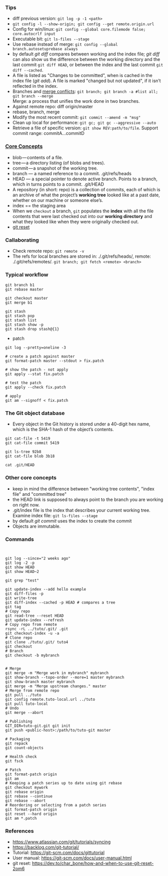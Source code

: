 ### Tips
* diff previous version: `git log -p -1 <path>`
* `git config -l --show-origin; git config --get remote.origin.url`
* Config for win/linux: `git config --global core.filemode false; core.autocrlf input`
* Executable bit: `git ls-files --stage`
* Use rebase instead of merge: `git config --global branch.autosetuprebase always`
* by default _git diff_ compares between working and the index file; _git diff_ can also show us the difference between the working directory and the last commit `git diff HEAD`, or between the index and the last commit `git diff --cached`.
* A file is listed as "Changes to be committed", when is cached in the index file (_git add_). A file is marked "changed but not updated", if it isn’t reflected in the index.
* Branches and [merge conflicts](https://www.atlassian.com/git/tutorials/using-branches/merge-conflicts): `git branch; git branch -a #list all; git branch --merge`  
  Merge: a process that unifies the work done in two branches.
* Against remote repo: diff origin/master
* rebase, branch, merge
* Modify the most recent commit: `git commit --amend -m "msg"`
* Clean up local for performance: `git gc; git gc --aggressive --auto`
* Retrieve a file of specific version: `git show REV:path/to/file`. Support commit range: commitA...commitD 

### [Core Concepts](https://www.freecodecamp.org/news/git-internals-objects-branches-create-repo/)
* blob — contents of a file.
* tree — a directory listing (of blobs and trees).
* commit — a snapshot of the working tree.
* branch — a named reference to a commit. .git/refs/heads
* HEAD — a special pointer to denote active branch. Points to a branch, which in turns points to a commit. .git/HEAD
* A repository (in short: repo) is a collection of commits, each of which is an archive of what the project’s **working tree** looked like at a past date, whether on our machine or someone else’s.
* index == the staging area
* When we `checkout` a branch, `git` populates the **index** with all the file contents that were last checked out into our **working directory** and what they looked like when they were originally checked out.
* [git reset](https://www.freecodecamp.org/news/save-the-day-with-git-reset/)

### Callaborating
* Check remote repo: `git remote -v`
* The refs for local branches are stored in: ./.git/refs/heads/, remote: ./.git/refs/remotes/. `git branch; git fetch <remote> <branch>`

### Typical workflow
```
git branch b1
git rebase master

git checkout master
git merge b1

git stash
git stash pop
git stash list
git stash show -p
git stash drop stash@{1}
```

* patch
```
git log --pretty=oneline -3

# create a patch against master
git format-patch master --stdout > fix.patch

# show the patch - not apply
git apply --stat fix.patch

# test the patch
git apply --check fix.patch

# apply
git am --signoff < fix.patch
```

### The Git object database
* Every object in the Git history is stored under a 40-digit hex name, which is the SHA-1 hash of the object’s contents.

```
git cat-file -t 5419
git cat-file commit 5419

git ls-tree 92b8
git cat-file blob 3b18

cat .git/HEAD
```

### Other core concepts
* keep in mind the difference between "working tree contents", "index file" and "committed tree"
* the HEAD link is supposed to always point to the branch you are working on right now.
* .git/index file is the index that describes your current working tree. Examine index file: `git ls-files --stage`
* by default _git commit_ uses the index to create the commit
* Objects are immutable.

### Commands
```


git log --since="2 weeks ago"
git log -2 -p
git show HEAD
git show HEAD~2

git grep "test"

git update-index --add hello example
git diff-files -p
git write-tree
git diff-index --cached -p HEAD # compares a tree
git tag
# Copy repo
git read-tree --reset HEAD
git update-index --refresh
# Copy repo from remote
rsync -rL ../tuto/.git/ .git
git checkout-index -u -a
# Clone repo
git clone ./tuto/.git/ tuto4
git checkout
# Branch
git checkout -b mybranch


# Merge
git merge -m "Merge work in mybranch" mybranch
git show-branch --topo-order --more=1 master mybranch
git show-branch master mybranch
git merge -m "Merge upstream changes." master
# Merge from remote repo
git pull ../tuto
git config remote.tuto-local.url ../tuto
git pull tuto-local
# Undo
git merge --abort

# Publishing
GIT_DIR=tuto-git.git git init
git push <public-host>:/path/to/tuto-git master

# Packaging
git repack
git count-objects

# Health check
git fsck

# Patch
git format-patch origin
git am
# Keeping a patch series up to date using git rebase
git checkout mywork
git rebase origin
git rebase --continue
git rebase --abort
# Reordering or selecting from a patch series
git format-patch origin
git reset --hard origin
git am *.patch

```
### References
* https://www.atlassian.com/git/tutorials/syncing
* https://backlog.com/git-tutorial/
* Tutorial: https://git-scm.com/docs/gittutorial
* User manual: https://git-scm.com/docs/user-manual.html
* git reset: https://dev.to/char_bone/how-and-when-to-use-git-reset-2om6


